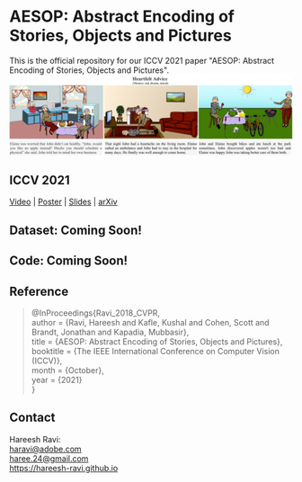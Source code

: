 # AESOP: Abstract Encoding of Stories, Objects and Pictures
This is the official repository for our ICCV 2021 paper "AESOP: Abstract Encoding of Stories, Objects and Pictures". 
![](./iccv2021/aesop_example.png)

## ICCV 2021 

[Video](https://youtu.be/ygGzY1DSSMk) | [Poster](./iccv2021/AESOP_ICCV2021_POSTER.pdf) | [Slides](./iccv2021/AESOP_ICCV2021_SLIDES.pdf) | [arXiv]()

## Dataset: Coming Soon!

## Code: Coming Soon!

## Reference
>@InProceedings{Ravi_2018_CVPR, <br>
>author = {Ravi, Hareesh and Kafle, Kushal and Cohen, Scott and Brandt, Jonathan and Kapadia, Mubbasir}, <br>
>title = {AESOP: Abstract Encoding of Stories, Objects and Pictures}, <br>
>booktitle = {The IEEE International Conference on Computer Vision (ICCV)}, <br>
>month = {October}, <br>
>year = {2021} <br>
>}


## Contact
Hareesh Ravi: <br>
haravi@adobe.com <br>
haree.24@gmail.com <br>
https://hareesh-ravi.github.io <br>
